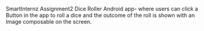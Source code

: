 SmartInternz Assignment2
Dice Roller Android app- where users can click a Button in the app to roll a dice and the outcome of the roll is shown with an Image composable on the screen.
